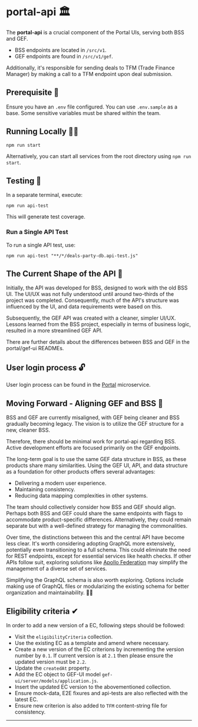 # portal-api 🏛️

The **portal-api** is a crucial component of the Portal UIs, serving both
BSS and GEF.

- BSS endpoints are located in `/src/v1`.
- GEF endpoints are found in `/src/v1/gef`.

Additionally, it's responsible for sending deals to TFM (Trade Finance
Manager) by making a call to a TFM endpoint upon deal submission.

## Prerequisite 🧩

Ensure you have an `.env` file configured. You can use `.env.sample` as a
base. Some sensitive variables must be shared within the team.

## Running Locally 🏃‍♂️

```shell
npm run start
```

Alternatively, you can start all services from the root directory using
`npm run start`.

## Testing 🧪

In a separate terminal, execute:

```shell
npm run api-test
```

This will generate test coverage.

### **Run a Single API Test**

To run a single API test, use:

```shell
npm run api-test "**/*/deals-party-db.api-test.js"
```

## The Current Shape of the API 📐

Initially, the API was developed for BSS, designed to work with the old BSS
UI. The UI/UX was not fully understood until around two-thirds of the project
was completed. Consequently, much of the API's structure was influenced by
the UI, and data requirements were based on this.

Subsequently, the GEF API was created with a cleaner, simpler UI/UX. Lessons
learned from the BSS project, especially in terms of business logic, resulted
in a more streamlined GEF API.

There are further details about the differences between BSS and GEF in the
portal/gef-ui READMEs.

## User login process 🔓

User login process can be found in the [Portal](../portal/README.md)
microservice.

## Moving Forward - Aligning GEF and BSS 🚀

BSS and GEF are currently misaligned, with GEF being cleaner and BSS
gradually becoming legacy. The vision is to utilize the GEF structure for a
new, cleaner BSS.

Therefore, there should be minimal work for portal-api regarding BSS. Active
development efforts are focused primarily on the GEF endpoints.

The long-term goal is to use the same GEF data structure in BSS, as these
products share many similarities. Using the GEF UI, API, and data structure
as a foundation for other products offers several advantages:

- Delivering a modern user experience.
- Maintaining consistency.
- Reducing data mapping complexities in other systems.

The team should collectively consider how BSS and GEF should align. Perhaps
both BSS and GEF could share the same endpoints with flags to accommodate
product-specific differences. Alternatively, they could remain separate but
with a well-defined strategy for managing the commonalities.

Over time, the distinctions between this and the central API have become less
clear. It's worth considering adopting GraphQL more extensively, potentially
even transitioning to a full schema. This could eliminate the need for REST
endpoints, except for essential services like health checks. If other APIs
follow suit, exploring solutions like [Apollo Federation](https://www.apollographql.com/docs/federation/)
may simplify the management of a diverse set of services.

Simplifying the GraphQL schema is also worth exploring. Options include
making use of GraphQL files or modularizing the existing schema for better
organization and maintainability. 🧩🚀

## Eligibility criteria ✔

In order to add a new version of a EC, following steps should be followed:

- Visit the `eligibilityCriteria` collection.
- Use the existing EC as a template and amend where necessary.
- Create a new version of the EC criterions by incrementing the version
  number by `0.1`. If current version is at `2.1` then please ensure the
  updated version must be `2.2`.
- Update the `createdAt` property.
- Add the EC object to GEF-UI model `gef-ui/server/models/application.js`.
- Insert the updated EC version to the abovementioned collection.
- Ensure mock-data, E2E fixures and api-tests are also reflected with the
  latest EC.
- Ensure new criterion is also added to `TFM` content-string file for
  consistency.

---
